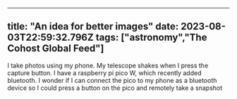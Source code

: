 
---
title: "An idea for better images"
date: 2023-08-03T22:59:32.796Z
tags: ["astronomy","The Cohost Global Feed"]
---

I take photos using my phone. My telescope shakes when I press the capture button. I have a raspberry pi pico W, which recently added bluetooth. I wonder if I can connect the pico to my phone as a bluetooth device so I could press a button on the pico and remotely take a snapshot

